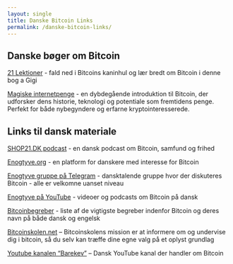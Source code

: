 ```yaml
---
layout: single
title: Danske Bitcoin Links
permalink: /danske-bitcoin-links/
---
```


## Danske bøger om Bitcoin

[21 Lektioner](https://shop21.dk/vare/21-lektioner/) - fald ned i Bitcoins kaninhul og lær bredt om Bitcoin i denne bog a Gigi

[Magiske internetpenge](https://shop21.dk/vare/magiske-internetpenge/) - en dybdegående introduktion til Bitcoin, der udforsker dens historie, teknologi og potentiale som fremtidens penge. Perfekt for både nybegyndere og erfarne kryptointeresserede.

## Links til dansk materiale

[SHOP21.DK podcast](https://fountain.fm/show/xcUNIu7nsEhsSwOtQOpU) - en dansk podcast om Bitcoin, samfund og frihed

[Enogtyve.org](https://www.enogtyve.org/) - en platform for danskere med interesse for Bitcoin

[Enogtyve gruppe på Telegram](https://t.me/enogtyvedk) - dansktalende gruppe hvor der diskuteres Bitcoin - alle er velkomne uanset niveau

[Enogtyve på YouTube](https://www.youtube.com/@enogtyvedanmark) - videoer og podcasts om Bitcoin på dansk

[Bitcoinbegreber](https://github.com/Enogtyve/Ordliste) - liste af de vigtigste begreber indenfor Bitcoin og deres navn på både dansk og engelsk

[Bitcoinskolen.net](https://www.bitcoinskolen.net/) – Bitcoinskolens mission er at informere om og undervise dig i bitcoin, så du selv kan træffe dine egne valg på et oplyst grundlag

[Youtube kanalen “Barekev”](https://youtube.com/@barekev) – Dansk YouTube kanal der handler om Bitcoin 

